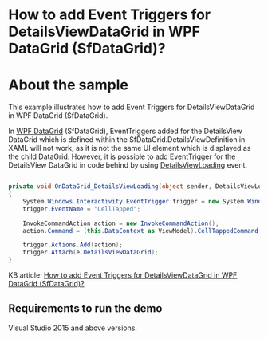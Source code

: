 # How to add Event Triggers for DetailsViewDataGrid in WPF DataGrid (SfDataGrid)?

# About the sample

This example illustrates how to add Event Triggers for DetailsViewDataGrid in WPF DataGrid (SfDataGrid).

In [WPF DataGrid](https://www.syncfusion.com/wpf-ui-controls/datagrid) (SfDataGrid), EventTriggers added for the DetailsView DataGrid which is defined within the SfDataGrid.DetailsViewDefinition in XAML will not work, as it is not the same UI element which is displayed as the child DataGrid. However, it is possible to add EventTrigger for the DetailsView DataGrid in code behind by using [DetailsViewLoading](https://help.syncfusion.com/cr/wpf/Syncfusion.UI.Xaml.Grid.SfDataGrid.html#Syncfusion_UI_Xaml_Grid_SfDataGrid_DetailsViewLoading) event. 

```C#

private void OnDataGrid_DetailsViewLoading(object sender, DetailsViewLoadingAndUnloadingEventArgs e)
{
    System.Windows.Interactivity.EventTrigger trigger = new System.Windows.Interactivity.EventTrigger();
    trigger.EventName = "CellTapped";

    InvokeCommandAction action = new InvokeCommandAction();
    action.Command = (this.DataContext as ViewModel).CellTappedCommand;

    trigger.Actions.Add(action);
    trigger.Attach(e.DetailsViewDataGrid);
}

```
KB article: [How to add Event Triggers for DetailsViewDataGrid in WPF DataGrid (SfDataGrid)?](https://www.syncfusion.com/kb/12816/how-to-add-event-triggers-for-detailsviewdatagrid-in-wpf-datagrid-sfdatagrid)

## Requirements to run the demo

Visual Studio 2015 and above versions.


